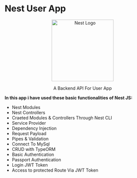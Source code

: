  <h1>Nest User App </h1>
<p align="center">
  <a href="http://nestjs.com/" target="blank"><img src="https://nestjs.com/img/logo-small.svg" width="200" alt="Nest Logo" /></a>
</p>
<p align="center">A Backend API For User App</p>
<strong align="center">In this app i have used these basic functionalities of Nest JS:</strong>
<ul>
 <li>Nest Modules</li>
 <li>Nest Controllers</li>
 <li>Craeted Modules & Controllers Through Nest CLI</li>
 <li>Service Provider</li>
 <li>Dependency Injection</li>
 <li>Request Payload</li>
  <li>Pipes & Validation</li>
  <li>Connect To MySql</li>
  <li>CRUD with TypeORM</li>
  <li>Basic Authentication</li>
 <li>Passport Authentication</li>
  <li>Login JWT Token</li>
 <li>Access to protected Route Via JWT Token</li>
</ul>
